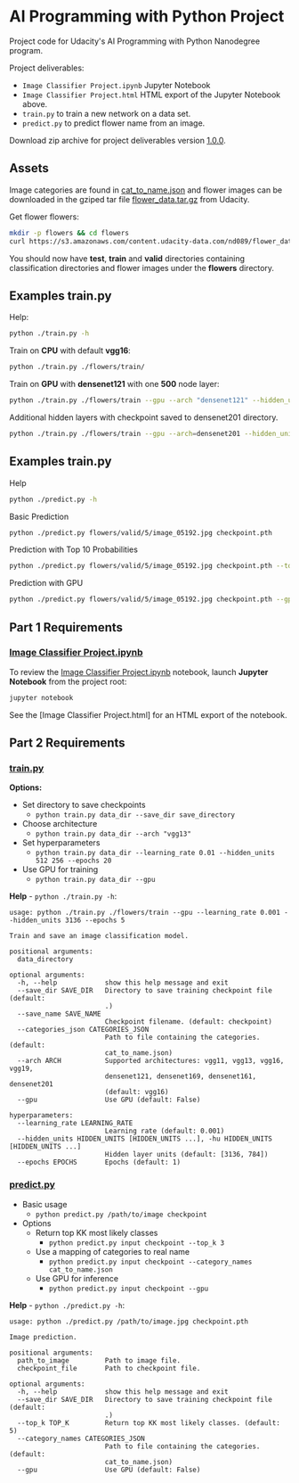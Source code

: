 # AI Programming with Python Project

Project code for Udacity's AI Programming with Python Nanodegree program.

Project deliverables:

- `Image Classifier Project.ipynb` Jupyter Notebook
- `Image Classifier Project.html` HTML export of the Jupyter Notebook above.
- `train.py` to train a new network on a data set.
- `predict.py` to predict flower name from an image.

Download zip archive for project deliverables version [1.0.0](https://github.com/cjimti/aipnd-project/archive/1.0.0.zip).

## Assets

Image categories are found in [cat_to_name.json] and flower images can be downloaded in the gziped tar file [flower_data.tar.gz] from Udacity.

Get flower flowers:
```bash
mkdir -p flowers && cd flowers
curl https://s3.amazonaws.com/content.udacity-data.com/nd089/flower_data.tar.gz | tar xz
```

You should now have **test**, **train** and **valid** directories containing classification directories and flower images under the **flowers** directory.

## Examples train.py

Help:
```bash
python ./train.py -h
```

Train on **CPU** with default **vgg16**:
```bash
python ./train.py ./flowers/train/
```

Train on **GPU** with **densenet121** with one **500** node layer:
```bash
python ./train.py ./flowers/train --gpu --arch "densenet121" --hidden_units 500 --epochs5
```

Additional hidden layers with checkpoint saved to densenet201 directory.
```bash
python ./train.py ./flowers/train --gpu --arch=densenet201 --hidden_units 1280 640 --save_dir densenet201
```

## Examples train.py

Help
```bash
python ./predict.py -h
```

Basic Prediction
```bash
python ./predict.py flowers/valid/5/image_05192.jpg checkpoint.pth
```

Prediction with Top 10 Probabilities
```bash
python ./predict.py flowers/valid/5/image_05192.jpg checkpoint.pth --tok_k 10
```

Prediction with GPU
```bash
python ./predict.py flowers/valid/5/image_05192.jpg checkpoint.pth --gpu
```

## Part 1 Requirements

### [Image Classifier Project.ipynb]

To review the  [Image Classifier Project.ipynb] notebook, launch **Jupyter Notebook** from the project root:

```bash
jupyter notebook
```

See the [Image Classifier Project.html] for an HTML export of the notebook.

## Part 2 Requirements

### [train.py]

**Options:**

- Set directory to save checkpoints
    - `python train.py data_dir --save_dir save_directory`
- Choose architecture
    - `python train.py data_dir --arch "vgg13"`
- Set hyperparameters
    - `python train.py data_dir --learning_rate 0.01 --hidden_units 512 256 --epochs 20`
- Use GPU for training
    - `python train.py data_dir --gpu`

**Help** - `python ./train.py -h`:
```plain
usage: python ./train.py ./flowers/train --gpu --learning_rate 0.001 --hidden_units 3136 --epochs 5

Train and save an image classification model.

positional arguments:
  data_directory

optional arguments:
  -h, --help            show this help message and exit
  --save_dir SAVE_DIR   Directory to save training checkpoint file (default:
                        .)
  --save_name SAVE_NAME
                        Checkpoint filename. (default: checkpoint)
  --categories_json CATEGORIES_JSON
                        Path to file containing the categories. (default:
                        cat_to_name.json)
  --arch ARCH           Supported architectures: vgg11, vgg13, vgg16, vgg19,
                        densenet121, densenet169, densenet161, densenet201
                        (default: vgg16)
  --gpu                 Use GPU (default: False)

hyperparameters:
  --learning_rate LEARNING_RATE
                        Learning rate (default: 0.001)
  --hidden_units HIDDEN_UNITS [HIDDEN_UNITS ...], -hu HIDDEN_UNITS [HIDDEN_UNITS ...]
                        Hidden layer units (default: [3136, 784])
  --epochs EPOCHS       Epochs (default: 1)
```

### [predict.py]

- Basic usage
    - `python predict.py /path/to/image checkpoint`
- Options
    - Return top KK most likely classes
        - `python predict.py input checkpoint --top_k 3`
    - Use a mapping of categories to real name
        - `python predict.py input checkpoint --category_names cat_to_name.json`
    - Use GPU for inference
        - `python predict.py input checkpoint --gpu`

**Help** - `python ./predict.py -h`:
```plain
usage: python ./predict.py /path/to/image.jpg checkpoint.pth

Image prediction.

positional arguments:
  path_to_image         Path to image file.
  checkpoint_file       Path to checkpoint file.

optional arguments:
  -h, --help            show this help message and exit
  --save_dir SAVE_DIR   Directory to save training checkpoint file (default:
                        .)
  --top_k TOP_K         Return top KK most likely classes. (default: 5)
  --category_names CATEGORIES_JSON
                        Path to file containing the categories. (default:
                        cat_to_name.json)
  --gpu                 Use GPU (default: False)

```

[flower_data.tar.gz]:https://s3.amazonaws.com/content.udacity-data.com/nd089/flower_data.tar.gz
[Image Classifier Project.ipynb]:https://github.com/cjimti/personal-aipnd-project/blob/master/Image%20Classifier%20Project.ipynb
[train.py]:https://github.com/cjimti/personal-aipnd-project/blob/master/train.py
[predict.py]:https://github.com/cjimti/personal-aipnd-project/blob/master/Image%20Classifier%20Project.html
[cat_to_name.json]:https://github.com/cjimti/aipnd-project/blob/master/cat_to_name.json
